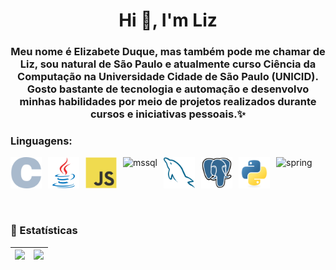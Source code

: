 <h1 align="center">Hi 👋, I'm Liz</h1>
<h3 align="center">Meu nome é Elizabete Duque, mas também pode me chamar de Liz, sou natural de São Paulo e atualmente curso Ciência da Computação na Universidade Cidade de São Paulo (UNICID). Gosto bastante de tecnologia e automação e desenvolvo minhas habilidades por meio de projetos realizados durante cursos e iniciativas pessoais.✨</h3>

<p align="left">
</p>

<h3 align="left">Linguagens:</h3>
<p align="left" style="display: flex; gap: 10px; flex-wrap: wrap;">
  <a href="https://www.cprogramming.com/" target="_blank" rel="noreferrer" style="text-decoration: none;">
    <img src="https://raw.githubusercontent.com/devicons/devicon/master/icons/c/c-original.svg" alt="c" width="50" height="50"/>
  </a>
  <a href="https://www.java.com" target="_blank" rel="noreferrer" style="text-decoration: none;">
    <img src="https://raw.githubusercontent.com/devicons/devicon/master/icons/java/java-original.svg" alt="java" width="50" height="50"/>
  </a>
  <a href="https://developer.mozilla.org/en-US/docs/Web/JavaScript" target="_blank" rel="noreferrer" style="text-decoration: none;">
    <img src="https://raw.githubusercontent.com/devicons/devicon/master/icons/javascript/javascript-original.svg" alt="javascript" width="50" height="50"/>
  </a>
  <a href="https://www.microsoft.com/en-us/sql-server" target="_blank" rel="noreferrer" style="text-decoration: none;">
    <img src="https://www.svgrepo.com/show/303229/microsoft-sql-server-logo.svg" alt="mssql" width="50" height="50"/>
  </a>
  <a href="https://www.mysql.com/" target="_blank" rel="noreferrer" style="text-decoration: none;">
    <img src="https://raw.githubusercontent.com/devicons/devicon/master/icons/mysql/mysql-original.svg" alt="mysql" width="50" height=50"/>
  </a>
  <a href="https://www.postgresql.org" target="_blank" rel="noreferrer" style="text-decoration: none;">
    <img src="https://raw.githubusercontent.com/devicons/devicon/master/icons/postgresql/postgresql-original.svg" alt="postgresql" width="50" height="50"/>
  </a>
  <a href="https://www.python.org" target="_blank" rel="noreferrer" style="text-decoration: none;">
    <img src="https://raw.githubusercontent.com/devicons/devicon/master/icons/python/python-original.svg" alt="python" width="50" height="50"/>
  </a>
  <a href="https://spring.io/" target="_blank" rel="noreferrer" style="text-decoration: none;">
    <img src="https://www.vectorlogo.zone/logos/springio/springio-icon.svg" alt="spring" width="50" height="50"/>
  </a>
</p>

          

<br/>

### 👾 Estatísticas

| <img height="200" src="https://github-readme-stats.vercel.app/api?username=LizDuque04&show_icons=true&theme=merko&include_all_commits=true&locale=pt-br" /> | <img height="200" src="https://github-readme-stats.vercel.app/api/top-langs/?username=LizDuque04&theme=merko&layout=compact&custom_title=Tecnologias&langs_count=9" /> |
| --- | --- |

